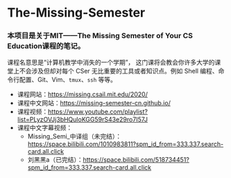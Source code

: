 # The-Missing-Semester

### 本项目是关于MIT——The Missing Semester of Your CS Education课程的笔记。  

课程名意思是“计算机教学中消失的一个学期”， 这门课将会教会你许多大学的课堂上不会涉及但却对每个 CSer 无比重要的工具或者知识点。例如 Shell 编程、命令行配置、Git、Vim、`tmux`、`ssh` 等等。  


+ 课程网站：<https://missing.csail.mit.edu/2020/>
+ 课程中文网站：<https://missing-semester-cn.github.io/>  
+ 课程视频：https://www.youtube.com/playlist?list=PLyzOVJj3bHQuloKGG59rS43e29ro7I57J
+ 课程中文字幕视频：
    + Missing_Semi_中译组（未完结）：<https://space.bilibili.com/1010983811?spm_id_from=333.337.search-card.all.click>
    + 刘黑黑a（已完结）：<https://space.bilibili.com/518734451?spm_id_from=333.337.search-card.all.click>